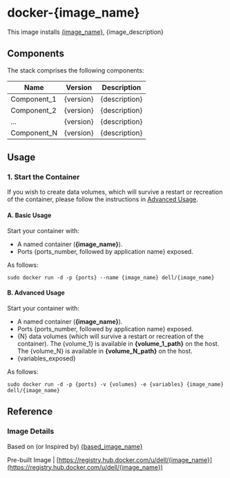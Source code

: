 # docker-{image_name}
This image installs [{image_name}]({image_official_website}), {image_description}

## Components
The stack comprises the following components:

Name         | Version     | Description
-------------|-------------|------------------
Component_1  | {version}   | {description}
Component_2  | {version}   | {description}
...          | {version}   | {description}
Component_N  | {version}   | {description}

## Usage

### 1. Start the Container
If you wish to create data volumes, which will survive a restart or recreation of the container, please follow the instructions in [Advanced Usage](#advanced-usage).

#### A. Basic Usage
Start your container with:

 - A named container (**{image_name}**).
 - Ports {ports_number, followed by application name} exposed.

As follows:

```no-highlight
sudo docker run -d -p {ports} --name {image_name} dell/{image_name}
```

<a name="advanced-usage"></a>
#### B. Advanced Usage
Start your container with:

- A named container (**{image_name}**).
- Ports {ports_number, followed by application name} exposed.
- {N} data volumes (which will survive a restart or recreation of the container). The {volume_1} is available in **{volume_1_path}** on the host. The {volume_N} is available in **{volume_N_path}** on the host. 
- {variables_exposed} 

As follows:

```no-highlight
sudo docker run -d -p {ports} -v {volumes} -e {variables} {image_name} dell/{image_name}
```

## Reference

### Image Details

Based on (or Inspired by) [{based_image_name}]({based_image_github})

Pre-built Image | [https://registry.hub.docker.com/u/dell/{image_name}](https://registry.hub.docker.com/u/dell/{image_name}) 
